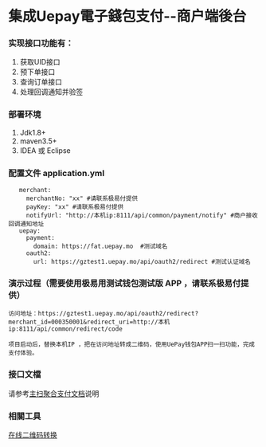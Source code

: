 # 集成Uepay電子錢包支付--商户端後台

### 实现接口功能有：

 1. 获取UID接口
 1. 预下单接口
 1. 查询订单接口
 1. 处理回调通知并验签
 
### 部署环境
  1.  Jdk1.8+
  1.  maven3.5+
  1.  IDEA 或 Eclipse

### 配置文件 application.yml
 ``` 
    merchant:
      merchantNo: "xx" #请联系极易付提供
      payKey: "xx" #请联系极易付提供
      notifyUrl: "http://本机ip:8111/api/common/payment/notify" #商户接收回调通知地址
    uepay:
      payment:
        domain: https://fat.uepay.mo  #测试域名
      oauth2:
        url: https://gztest1.uepay.mo/api/oauth2/redirect #测试认证域名
 ``` 
   
    
### 演示过程（需要使用极易用测试钱包测试版 APP ，请联系极易付提供）
    
    访问地址：https://gztest1.uepay.mo/api/oauth2/redirect?merchant_id=000350001&redirect_uri=http://本机ip:8111/api/common/redirect/code
   
    项目启动后，替换本机IP ，把在访问地址转成二维码，使用UePay钱包APP扫一扫功能，完成支付体验。

### 接口文檔
请参考[主扫聚合支付文档](https://docs.uepay.mo/archives/activescan)说明


### 相關工具
[在线二维码转换](https://cli.im)

